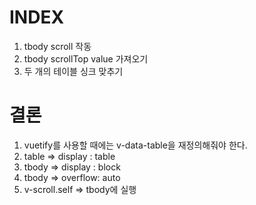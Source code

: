 # INDEX
1. tbody scroll 작동
2. tbody scrollTop value 가져오기
3. 두 개의 테이블 싱크 맞추기

# 결론
1. vuetify를 사용할 때에는 v-data-table을 재정의해줘야 한다.
2. table => display : table
3. tbody => display : block
4. tbody => overflow: auto
5. v-scroll.self => tbody에 실행